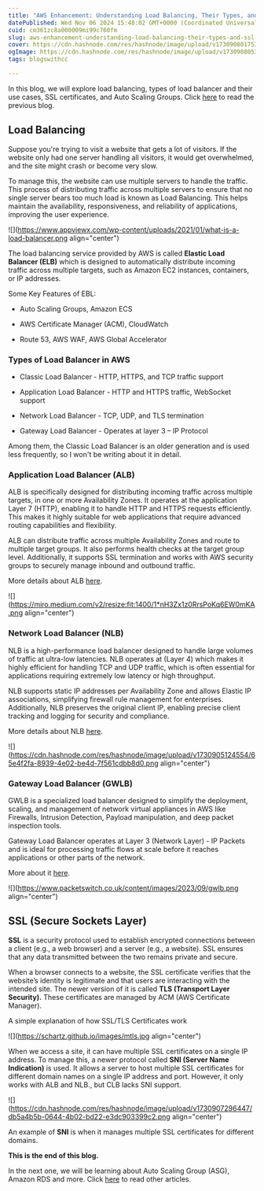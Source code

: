 ```yaml
---
title: "AWS Enhancement: Understanding Load Balancing, Their Types, and SSL Certificates"
datePublished: Wed Nov 06 2024 15:48:02 GMT+0000 (Coordinated Universal Time)
cuid: cm361zc8a000009mi99c760fm
slug: aws-enhancement-understanding-load-balancing-their-types-and-ssl-certificates
cover: https://cdn.hashnode.com/res/hashnode/image/upload/v1730908017532/0d202a5f-a225-4837-be17-ca0bac9a2ebb.jpeg
ogImage: https://cdn.hashnode.com/res/hashnode/image/upload/v1730908053053/1a6c8c6d-db98-4b0d-99a0-9b6d83852a6f.jpeg
tags: blogswithcc

---
```


In this blog, we will explore load balancing, types of load balancer and their use cases, SSL certificates, and Auto Scaling Groups. Click [here](https://rawad.hashnode.dev/overview-of-ebs) to read the previous blog.

## Load Balancing

Suppose you're trying to visit a website that gets a lot of visitors. If the website only had one server handling all visitors, it would get overwhelmed, and the site might crash or become very slow.

To manage this, the website can use multiple servers to handle the traffic. This process of distributing traffic across multiple servers to ensure that no single server bears too much load is known as Load Balancing. This helps maintain the availability, responsiveness, and reliability of applications, improving the user experience.

![](https://www.appviewx.com/wp-content/uploads/2021/01/what-is-a-load-balancer.png align="center")

The load balancing service provided by AWS is called **Elastic Load Balancer (ELB)** which is designed to automatically distribute incoming traffic across multiple targets, such as Amazon EC2 instances, containers, or IP addresses.

Some Key Features of EBL:

* Auto Scaling Groups, Amazon ECS
    
* AWS Certificate Manager (ACM), CloudWatch
    
* Route 53, AWS WAF, AWS Global Accelerator
    

### Types of Load Balancer in AWS

* Classic Load Balancer - HTTP, HTTPS, and TCP traffic support
    
* Application Load Balancer - HTTP and HTTPS traffic, WebSocket support
    
* Network Load Balancer - TCP, UDP, and TLS termination
    
* Gateway Load Balancer - Operates at layer 3 – IP Protocol
    

Among them, the Classic Load Balancer is an older generation and is used less frequently, so I won't be writing about it in detail.

### Application Load Balancer (ALB)

ALB is specifically designed for distributing incoming traffic across multiple targets, in one or more Availability Zones. It operates at the application Layer 7 (HTTP), enabling it to handle HTTP and HTTPS requests efficiently. This makes it highly suitable for web applications that require advanced routing capabilities and flexibility.

ALB can distribute traffic across multiple Availability Zones and route to multiple target groups. It also performs health checks at the target group level. Additionally, it supports SSL termination and works with AWS security groups to securely manage inbound and outbound traffic.

More details about ALB [here](https://docs.aws.amazon.com/elasticloadbalancing/latest/application/introduction.html).

![](https://miro.medium.com/v2/resize:fit:1400/1*nH3Zx1z0RrsPoKq6EW0mKA.png align="center")

### Network Load Balancer (NLB)

NLB is a high-performance load balancer designed to handle large volumes of traffic at ultra-low latencies. NLB operates at (Layer 4) which makes it highly efficient for handling TCP and UDP traffic, which is often essential for applications requiring extremely low latency or high throughput.

NLB supports static IP addresses per Availability Zone and allows Elastic IP associations, simplifying firewall rule management for enterprises. Additionally, NLB preserves the original client IP, enabling precise client tracking and logging for security and compliance.

More details about NLB [here](https://docs.aws.amazon.com/elasticloadbalancing/latest/network/introduction.html).

![](https://cdn.hashnode.com/res/hashnode/image/upload/v1730905124554/65e4f2fa-8939-4e02-be4d-7f561cdbb8d0.png align="center")

### Gateway Load Balancer (GWLB)

GWLB is a specialized load balancer designed to simplify the deployment, scaling, and management of network virtual appliances in AWS like Firewalls, Intrusion Detection, Payload manipulation, and deep packet inspection tools.

Gateway Load Balancer operates at Layer 3 (Network Layer) - IP Packets and is ideal for processing traffic flows at scale before it reaches applications or other parts of the network.

More about it [here](https://aws.amazon.com/blogs/networking-and-content-delivery/introducing-aws-gateway-load-balancer-supported-architecture-patterns/).

![](https://www.packetswitch.co.uk/content/images/2023/09/gwlb.png align="center")

## SSL (Secure Sockets Layer)

**SSL** is a security protocol used to establish encrypted connections between a client (e.g., a web browser) and a server (e.g., a website). SSL ensures that any data transmitted between the two remains private and secure.

When a browser connects to a website, the SSL certificate verifies that the website’s identity is legitimate and that users are interacting with the intended site. The newer version of it is called **TLS (Transport Layer Security).** These certificates are managed by ACM (AWS Certificate Manager).

A simple explanation of how SSL/TLS Certificates work

![](https://schartz.github.io/images/mtls.jpg align="center")

When we access a site, it can have multiple SSL certificates on a single IP address. To manage this, a newer protocol called **SNI (Server Name Indication)** is used. It allows a server to host multiple SSL certificates for different domain names on a single IP address and port. However, it only works with ALB and NLB., but CLB lacks SNI support.

![](https://cdn.hashnode.com/res/hashnode/image/upload/v1730907296447/db5a4b5b-0644-4b02-bd22-e3dc903399c2.png align="center")

An example of **SNI** is when it manages multiple SSL certificates for different domains.

**This is the end of this blog.**

In the next one, we will be learning about Auto Scaling Group (ASG), Amazon RDS and more. Click [here](https://rawad.hashnode.dev/) to read other articles.